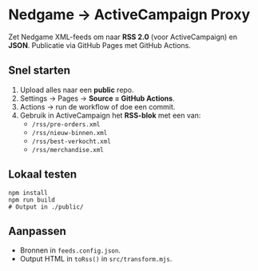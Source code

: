# Nedgame → ActiveCampaign Proxy

Zet Nedgame XML-feeds om naar **RSS 2.0** (voor ActiveCampaign) en **JSON**. Publicatie via GitHub Pages met GitHub Actions.

## Snel starten
1. Upload alles naar een **public** repo.
2. Settings → Pages → **Source = GitHub Actions**.
3. Actions → run de workflow of doe een commit.
4. Gebruik in ActiveCampaign het **RSS-blok** met een van:
   - `/rss/pre-orders.xml`
   - `/rss/nieuw-binnen.xml`
   - `/rss/best-verkocht.xml`
   - `/rss/merchandise.xml`

## Lokaal testen
```
npm install
npm run build
# Output in ./public/
```

## Aanpassen
- Bronnen in `feeds.config.json`.
- Output HTML in `toRss()` in `src/transform.mjs`.

